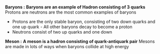 **Baryons :**
**Baryons are an example of Hadron consisting of 3 quarks**
Protons are neutrons are the most common examples of baryons
- Protons are the only stable baryon, consisting of two down quarks and one up quark - All other baryons decay to become a proton
- Neutrons consist of two up quarks and one down

**Meson :**
**A meson is a hadron consisting of quark-antiquark pair**
Mesons are made in lots of ways when baryons collide at high energy
